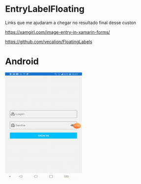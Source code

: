 # EntryLabelFloating

Links que me ajudaram a chegar no resultado final desse custon

https://xamgirl.com/image-entry-in-xamarin-forms/

https://github.com/vecalion/FloatingLabels


# Android
<img src="https://github.com/EmersonMeloMachado/EntryLabelFloating/blob/master/EntryLabelFloating/EntryLabelFloating/Android.gif?w=250" height="350" width="250">



